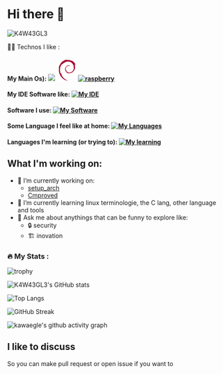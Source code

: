 # Hi there 👋

<p align="left"> <img src="https://komarev.com/ghpvc/?username=kawaegle&label=Profile%20views&color=00bfff&style=flat" alt="K4W43GL3" /> </p>

:woman_technologist: Technos I like :

  #### My Main Os): <img src="https://archlinux.org/static/logos/archlinux-logo-dark-scalable.518881f04ca9.svg" width="150"> <img src="https://raw.githubusercontent.com/devicons/devicon/master/icons/debian/debian-original.svg" width="50" />[![raspberry](https://skillicons.dev/icons?i=raspberrypi)](https://skillicons.dev)

  #### My IDE Software like: [![My IDE](https://skillicons.dev/icons?i=vim,neovim)](https://skillicons.dev)
  
  #### Software I use: [![My Software](https://skillicons.dev/icons?i=git,docker,ansible,jenkins)](https://skillicons.dev)
  
  #### Some Language I feel like at home: [![My Languages](https://skillicons.dev/icons?i=c,cpp,bash,md)](https://skillicons.dev)
  
  #### Languages I'm learning (or trying to): [![My learning](https://skillicons.dev/icons?i=ruby,python,go)](https://skillicons.dev)

## What I'm working on:

- 🔭 I’m currently working on:
    - [setup_arch](https://github.com/kawaegle/setup_arch)
    - [Cmproved](https://github.com/Cmproved)
- 🌱 I’m currently learning linux terminologie, the C lang, other language and tools
- 💬 Ask me about anythings that can be funny to explore like:
    - 🔒️ security
    - 🏗️ inovation

### :fire: My Stats :

  ![trophy](https://github-profile-trophy.vercel.app/?username=kawaegle&theme=tokyonight) 
  
  ![K4W43GL3's GitHub stats](https://github-readme-stats.vercel.app/api?username=kawaegle&show_icons=true&theme=tokyonight)
  
  ![Top Langs](https://github-readme-stats.vercel.app/api/top-langs/?username=kawaegle&show_icons=true&theme=tokyonight)
  
  ![GitHub Streak](https://github-readme-streak-stats.herokuapp.com/?user=kawaegle&theme=tokyonight)

  ![kawaegle's github activity graph](https://github-readme-activity-graph.cyclic.app/graph?username=kawaegle&area=true&hide_border=true&theme=tokyo-night)

## I like to discuss
So you can make pull request or open issue if you want to
